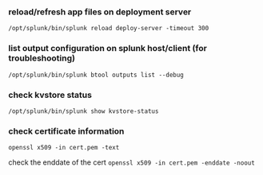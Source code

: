 ### reload/refresh app files on deployment server
`/opt/splunk/bin/splunk reload deploy-server -timeout 300`

### list output configuration on splunk host/client (for troubleshooting)
`/opt/splunk/bin/splunk btool outputs list --debug`

### check kvstore status
`/opt/splunk/bin/splunk show kvstore-status`

### check certificate information
`openssl x509 -in cert.pem -text`

check the enddate of the cert
`openssl x509 -in cert.pem -enddate -noout`

